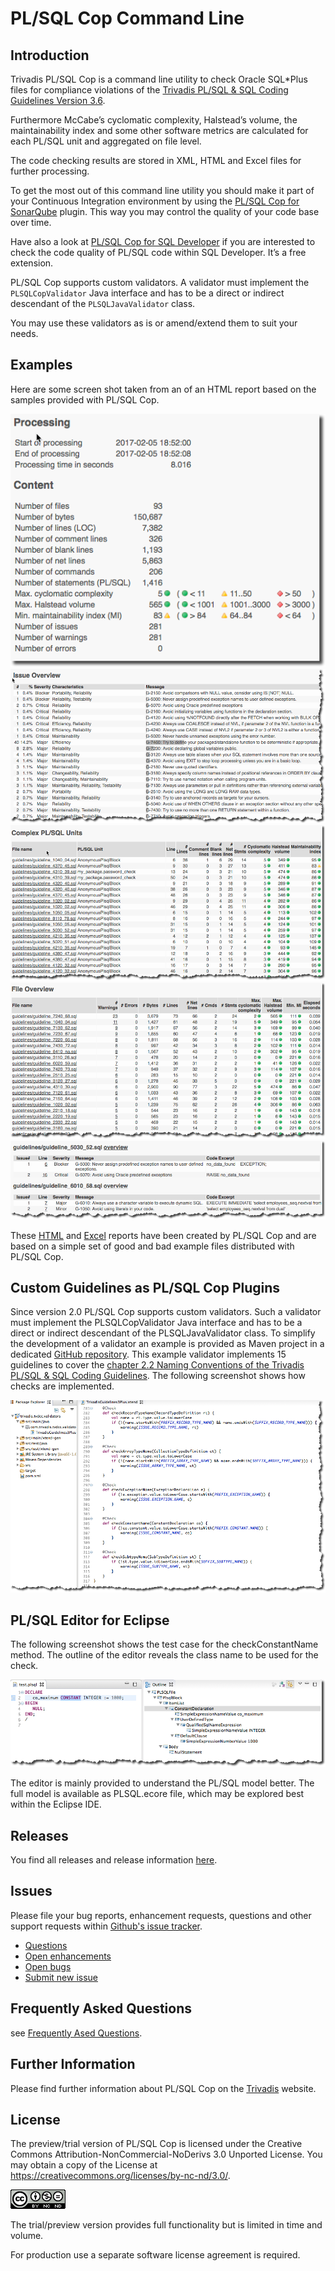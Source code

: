 # PL/SQL Cop Command Line

## Introduction

Trivadis PL/SQL Cop is a command line utility to check Oracle SQL*Plus files for compliance violations of the [Trivadis PL/SQL & SQL Coding Guidelines Version 3.6](https://trivadis.github.io/plsql-and-sql-coding-guidelines/v3.6/).

Furthermore McCabe’s cyclomatic complexity, Halstead’s volume, the maintainability index and some other software metrics are calculated for each PL/SQL unit and aggregated on file level.

The code checking results are stored in XML, HTML and Excel files for further processing.

To get the most out of this command line utility you should make it part of your Continuous Integration environment by using the [PL/SQL Cop for SonarQube](https://github.com/Trivadis/plsql-cop-sonar) plugin. This way you may control the quality of your code base over time.

Have also a look at [PL/SQL Cop for SQL Developer](https://github.com/Trivadis/plsql-cop-sqldev) if you are interested to check the code quality of PL/SQL code within SQL Developer. It’s a free extension.

PL/SQL Cop supports custom validators. A validator must implement the `PLSQLCopValidator` Java interface and has to be a direct or indirect descendant of the `PLSQLJavaValidator` class.

You may use these validators as is or amend/extend them to suit your needs.

## Examples

Here are some screen shot taken from an of an HTML report based on the samples provided with PL/SQL Cop.

![Processing & Content](images/plsqlcop_processing.png)
![Issue Overview](images/plsqlcop_issues_overview.png)
![Complex PL/SQL Units](images/plsqlcop_complex_plsql_units.png)
![File Overview](images/plsqlcop_file_overview.png)
![File Issues](images/plsqlcop_file_issues.png)

These [HTML](https://trivadis.github.io/plsql-cop-cli/tvdcc_report.html) and [Excel](https://trivadis.github.io/plsql-cop-cli/tvdcc_report.xlsx) reports have been created by PL/SQL Cop and are based on a simple set of good and bad example files distributed with PL/SQL Cop.

## Custom Guidelines as PL/SQL Cop Plugins

Since version 2.0 PL/SQL Cop supports custom validators. Such a validator must implement the PLSQLCopValidator Java interface and has to be a direct or indirect descendant of the PLSQLJavaValidator class. To simplify the development of a validator an example is provided as Maven project in a dedicated [GitHub repository](https://github.com/Trivadis/cop-validators). This example validator implements 15 guidelines to cover the [chapter 2.2 Naming Conventions of the Trivadis PL/SQL & SQL Coding Guidelines](https://trivadis.github.io/plsql-and-sql-coding-guidelines/2-naming-conventions/naming-conventions/). The following screenshot shows how checks are implemented.

![File Issues](images/plsqlcop_custom_validator.png)

## PL/SQL Editor for Eclipse

The following screenshot shows the test case for the checkConstantName method. The outline of the editor reveals the class name to be used for the check.

![PL/SQL Editor](images/plsqlcop_editor.png)

The editor is mainly provided to understand the PL/SQL model better. The full model is available as PLSQL.ecore file, which may be explored best within the Eclipse IDE.

## Releases

You find all releases and release information [here](https://github.com/Trivadis/plsql-cop-cli/releases).

## Issues
Please file your bug reports, enhancement requests, questions and other support requests within [Github's issue tracker](https://help.github.com/articles/about-issues/).

* [Questions](https://github.com/trivadis/plsql-cop-cli/issues?q=is%3Aissue+label%3Aquestion)
* [Open enhancements](https://github.com/trivadis/plsql-cop-cli/issues?q=is%3Aopen+is%3Aissue+label%3Aenhancement)
* [Open bugs](https://github.com/trivadis/plsql-cop-cli/issues?q=is%3Aopen+is%3Aissue+label%3Abug)
* [Submit new issue](https://github.com/trivadis/plsql-cop-cli/issues/new)

## Frequently Asked Questions

see [Frequently Ased Questions](FAQ.md).

## Further Information

Please find further information about PL/SQL Cop on the [Trivadis](https://www.trivadis.com/en/plsql-cop) website.

## License

The preview/trial version of PL/SQL Cop is licensed under the Creative Commons Attribution-NonCommercial-NoDerivs 3.0 Unported License. You may obtain a copy of the License at https://creativecommons.org/licenses/by-nc-nd/3.0/.

![CC-BY_NC-ND](images/CC-BY-NC-ND.png)

The trial/preview version provides full functionality but is limited in time and volume.

For production use a separate software license agreement is required.
